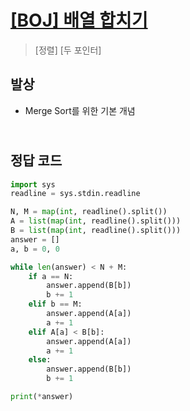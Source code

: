 # [[BOJ] 배열 합치기](https://www.acmicpc.net/problem/11728)

> [정렬] [두 포인터]

## 발상

- Merge Sort를 위한 기본 개념

## <br>정답 코드

```python
import sys
readline = sys.stdin.readline

N, M = map(int, readline().split())
A = list(map(int, readline().split()))
B = list(map(int, readline().split()))
answer = []
a, b = 0, 0

while len(answer) < N + M:
    if a == N:
        answer.append(B[b])
        b += 1
    elif b == M:
        answer.append(A[a])
        a += 1
    elif A[a] < B[b]:
        answer.append(A[a])
        a += 1
    else:
        answer.append(B[b])
        b += 1

print(*answer)

```
